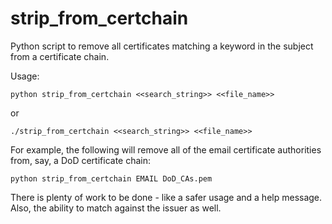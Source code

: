 # strip_from_certchain
Python script to remove all certificates matching a keyword in the subject from a certificate chain.

Usage: 

    python strip_from_certchain <<search_string>> <<file_name>>
    
or

    ./strip_from_certchain <<search_string>> <<file_name>>
    
For example, the following will remove all of the email certificate authorities from, say, a DoD certificate chain:

    python strip_from_certchain EMAIL DoD_CAs.pem

There is plenty of work to be done - like a safer usage and a help message.  Also, the ability to match against the issuer as well.
